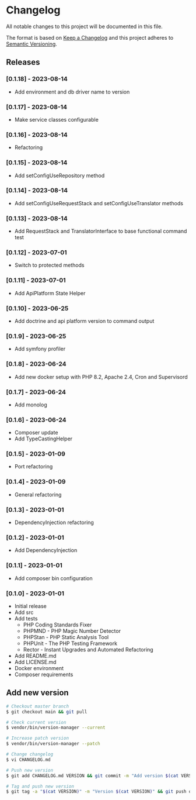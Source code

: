 # Changelog

All notable changes to this project will be documented in this file.

The format is based on [Keep a Changelog](http://keepachangelog.com/en/1.0.0/)
and this project adheres to [Semantic Versioning](http://semver.org/spec/v2.0.0.html).

## Releases

### [0.1.18] - 2023-08-14

* Add environment and db driver name to version

### [0.1.17] - 2023-08-14

* Make service classes configurable

### [0.1.16] - 2023-08-14

* Refactoring

### [0.1.15] - 2023-08-14

* Add setConfigUseRepository method

### [0.1.14] - 2023-08-14

* Add setConfigUseRequestStack and  setConfigUseTranslator methods

### [0.1.13] - 2023-08-14

* Add RequestStack and TranslatorInterface to base functional command test

### [0.1.12] - 2023-07-01

* Switch to protected methods

### [0.1.11] - 2023-07-01

* Add ApiPlatform State Helper

### [0.1.10] - 2023-06-25

* Add doctrine and api platform version to command output

### [0.1.9] - 2023-06-25

* Add symfony profiler

### [0.1.8] - 2023-06-24

* Add new docker setup with PHP 8.2, Apache 2.4, Cron and Supervisord

### [0.1.7] - 2023-06-24

* Add monolog

### [0.1.6] - 2023-06-24

* Composer update
* Add TypeCastingHelper

### [0.1.5] - 2023-01-09

* Port refactoring

### [0.1.4] - 2023-01-09

* General refactoring

### [0.1.3] - 2023-01-01

* DependencyInjection refactoring

### [0.1.2] - 2023-01-01

* Add DependencyInjection

### [0.1.1] - 2023-01-01

* Add composer bin configuration

### [0.1.0] - 2023-01-01

* Initial release
* Add src
* Add tests
  * PHP Coding Standards Fixer
  * PHPMND - PHP Magic Number Detector
  * PHPStan - PHP Static Analysis Tool
  * PHPUnit - The PHP Testing Framework
  * Rector - Instant Upgrades and Automated Refactoring
* Add README.md
* Add LICENSE.md
* Docker environment
* Composer requirements

## Add new version

```bash
# Checkout master branch
$ git checkout main && git pull

# Check current version
$ vendor/bin/version-manager --current

# Increase patch version
$ vendor/bin/version-manager --patch

# Change changelog
$ vi CHANGELOG.md

# Push new version
$ git add CHANGELOG.md VERSION && git commit -m "Add version $(cat VERSION)" && git push

# Tag and push new version
$ git tag -a "$(cat VERSION)" -m "Version $(cat VERSION)" && git push origin "$(cat VERSION)"
```
